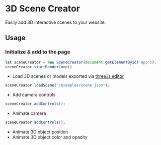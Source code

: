 # 3D Scene Creator

Easily add 3D interactive scenes to your website.

## Usage

### Initialize & add to the page
```js
let sceneCreator = new SceneCreator(document.getElementById('app'));
sceneCreator.startRenderLoop()

```

- Load 3D scenes or models exported via [three.js editor](https://threejs.org/editor/)
```js
sceneCreator.loadScene("/examples/scene.json");
```

- Add camera controls
```js
sceneCreator.addControls();
```
- Animate camera
```js
sceneCreator.addControls();
```

- Animate 3D object position
- Animate 3D object color and opacity
